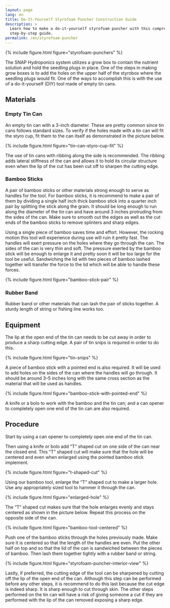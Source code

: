 ```yaml
---
layout: page
lang: en
title: Do-It-Yourself Styrofoam Puncher Construction Guide
description: >
  Learn how to make a do-it-yourself styrofoam puncher with this comprehensive
  step-by-step guide.
permalink: /en/styrofoam-puncher
---
```


{% include figure.html figure="styrofoam-punchers" %}

The SNAP Hydroponics system utilizes a grow box to contain the nutrient
solution and hold the seedling plugs in place. One of the steps in making
grow boxes is to add the holes on the upper half of the styrobox where the
seedling plugs would fit. One of the ways to accomplish this is with the use
of a do-it-yourself (DIY) tool made of empty tin cans.

## Materials


### Empty Tin Can

An empty tin can with a 3-inch diameter. These are pretty common since tin cans
follows standard sizes. To verify if the holes made with a tin can will fit
the styro cup, fit them to the can itself as demonstrated in the picture below.

{% include figure.html figure="tin-can-styro-cup-fit" %}

The use of tin cans with ribbing along the side is recommended. The ribbing
adds lateral stiffness of the can and allows it to hold its circular structure
even when the lip of the cut has been cut off to sharpen the cutting edge.


### Bamboo Sticks

A pair of bamboo sticks or other materials strong enough to serve as handles
for the tool. For bamboo sticks, it is recommend to make a pair of them by
dividing a single half inch thick bamboo stick into a quarter inch pair by
splitting the stick along the grain. It should be long enough to run along
the diameter of the tin can and have around 3 inches protruding from the sides
of the can. Make sure to smooth out the edges as well as the cut ends of the
bamboo sticks to remove splinters and sharp edges.

Using a single piece of bamboo saves time and effort. However, the rocking
motion this tool will experience during use will ruin it pretty fast. The handles
will exert pressure on the holes where they go through the can. The sides of the
can is very thin and soft. The pressure exerted by the bamboo stick will be enough
to enlarge it and pretty soon it will be too large for the tool be useful.
Sandwiching the lid with two pieces of bamboo lashed together will transfer the 
force to the lid which will be able to handle these forces.

 
{% include figure.html figure="bamboo-stick-pair" %}

### Rubber Band

Rubber band or other materials that can lash the pair of sticks together. A
sturdy length of string or fishing line works too.

## Equipment

The lip at the open end of the tin can needs to be cut away in order to produce
a sharp cutting edge. A pair of tin snips is required in order to do this.

{% include figure.html figure="tin-snips" %}

A piece of bamboo stick with a pointed end is also required. It will be used to
add holes on the sides of the can where the handles will go through. It should
be around 3–5 inches long with the same cross section as the material that will
be used as handles.

{% include figure.html figure="bamboo-stick-with-pointed-end" %}

A knife or a bolo to work with the bamboo and the tin can; and a can opener to
completely open one end of the tin can are also required.

## Procedure

Start by using a can opener to completely open one end of the tin can.

Then using a knife or bolo add “T” shaped cut on one side of the can near the
closed end. This “T” shaped cut will make sure that the hole will be centered
and even when enlarged using the pointed bamboo stick implement.

{% include figure.html figure="t-shaped-cut" %}

Using our bamboo tool, enlarge the “T” shaped cut to make a larger hole. Use any
appropriately sized tool to hammer it through the can.

{% include figure.html figure="enlarged-hole" %}

The “T” shaped cut makes sure that the hole enlarges evenly and stays centered
as shown in the picture below. Repeat this process on the opposite side of the
can.

{% include figure.html figure="bamboo-tool-centered" %}

Push one of the bamboo sticks through the holes previously made. Make sure it is
centered so that the length of the handles are even. Put the other half on top
and so that the lid of the can is sandwiched between the pieces of bamboo. 
Then lash them together tightly with a rubber band or string.

{% include figure.html figure="styrofoam-puncher-interior-view" %}

Lastly, if preferred, the cutting edge of the tool can be sharpened by cutting
off the lip of the open end of the can. Although this step can be performed
before any other steps, it is recommend to do this last because the cut edge
is indeed sharp. It is sharp enough to cut through skin. The other steps performed
on the tin can will have a risk of giving someone a cut if they are performed
with the lip of the can removed exposing a sharp edge.





